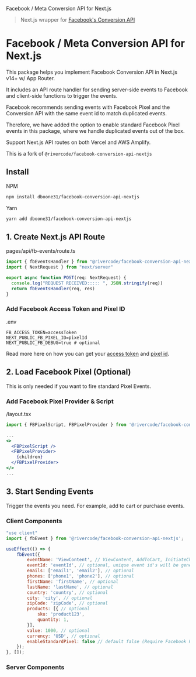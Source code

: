 Facebook / Meta Conversion API for Next.js

> Next.js wrapper for [Facebook's Conversion API](https://developers.facebook.com/docs/marketing-api/conversions-api/)

# Facebook / Meta Conversion API for Next.js
This package helps you implement Facebook Conversion API in Next.js v14+ w/ App Router.

It includes an API route handler for sending server-side events to Facebook and client-side functions to trigger the events.

Facebook recommends sending events with Facebook Pixel and the Conversion API with the same event id to match duplicated events.

Therefore, we have added the option to enable standard Facebook Pixel events in this package, where we handle duplicated events out of the box.

Support Next.js API routes on both Vercel and AWS Amplify.

This is a fork of ```@rivercode/facebook-conversion-api-nextjs```

## Install

NPM
```bash
npm install dboone31/facebook-conversion-api-nextjs
```

Yarn
```bash
yarn add dboone31/facebook-conversion-api-nextjs
```

## 1. Create Next.js API Route
pages/api/fb-events/route.ts
```jsx
import { fbEventsHandler } from "@rivercode/facebook-conversion-api-nextjs/handlers"
import { NextRequest } from "next/server"

export async function POST(req: NextRequest) {
  console.log("REQUEST RECEIVED::::: ", JSON.stringify(req))
  return fbEventsHandler(req, res)
}
```

### Add Facebook Access Token and Pixel ID
.env
```dotenv
FB_ACCESS_TOKEN=accessToken
NEXT_PUBLIC_FB_PIXEL_ID=pixelId
NEXT_PUBLIC_FB_DEBUG=true # optional
```

Read more here on how you can get your [access token](https://developers.facebook.com/docs/marketing-api/conversions-api/get-started/#access-token) and [pixel id](https://www.facebook.com/business/help/952192354843755?id=1205376682832142).

## 2. Load Facebook Pixel (Optional)
This is only needed if you want to fire standard Pixel Events.

### Add Facebook Pixel Provider & Script
/layout.tsx
```jsx
import { FBPixelScript, FBPixelProvider } from '@rivercode/facebook-conversion-api-nextjs/components';

...
<>
  <FBPixelScript />
  <FBPixelProvider>
    {children}
  </FBPixelProvider>
</>
...
```

## 3. Start Sending Events
Trigger the events you need. For example, add to cart or purchase events.

### Client Components
```jsx
"use client"
import { fbEvent } from '@rivercode/facebook-conversion-api-nextjs';

useEffect(() => {
    fbEvent({
        eventName: 'ViewContent', // ViewContent, AddToCart, InitiateCheckout, Purchase etc.
        eventId: 'eventId', // optional, unique event id's will be generated by default
        emails: ['email1', 'email2'], // optional
        phones: ['phone1', 'phone2'], // optional
        firstName: 'firstName', // optional
        lastName: 'lastName', // optional
        country: 'country', // optional
        city: 'city', // optional
        zipCode: 'zipCode', // optional
        products: [{ // optional
            sku: 'product123',
            quantity: 1,
        }],
        value: 1000, // optional
        currency: 'USD', // optional
        enableStandardPixel: false // default false (Require Facebook Pixel to be loaded, see step 2)
    });
}, []);
```

### Server Components
